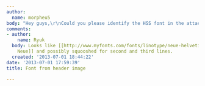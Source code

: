```yaml
---
author:
  name: morpheu5
body: "Hey guys,\r\nCould you please identify the HSS font in the attached image?\r\nThanks"
comments:
- author:
    name: Ryuk
  body: Looks like [[http://www.myfonts.com/fonts/linotype/neue-helvetica|Helvetica
    Neue]] and possibly squooshed for second and third lines.
  created: '2013-07-01 18:44:22'
date: '2013-07-01 17:59:39'
title: Font from header image

---
```

